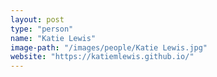 ```yaml
---
layout: post
type: "person"
name: "Katie Lewis"
image-path: "/images/people/Katie Lewis.jpg"
website: "https://katiemlewis.github.io/"
---
```


